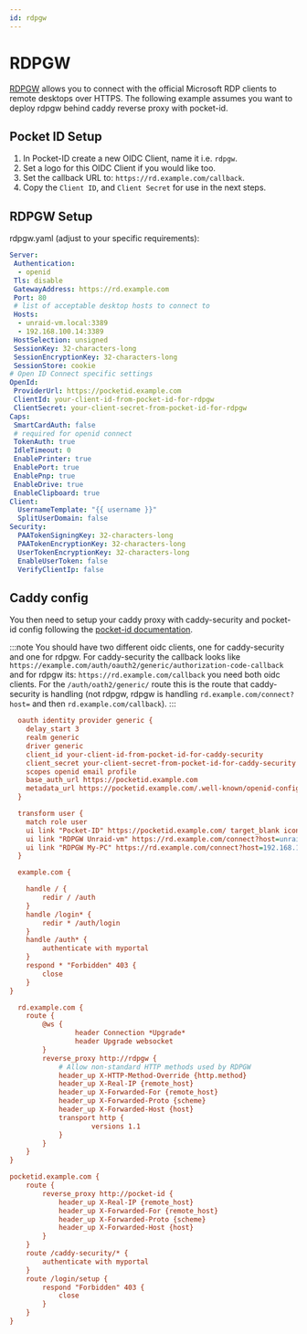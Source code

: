 ```yaml
---
id: rdpgw
---
```


# RDPGW 

[RDPGW](https://github.com/bolkedebruin/rdpgw) allows you to connect with the official Microsoft RDP clients to remote desktops over HTTPS.
The following example assumes you want to deploy rdpgw behind caddy reverse proxy with pocket-id.

## Pocket ID Setup

1. In Pocket-ID create a new OIDC Client, name it i.e. `rdpgw`.
2. Set a logo for this OIDC Client if you would like too.
3. Set the callback URL to: `https://rd.example.com/callback`.
4. Copy the `Client ID`, and `Client Secret` for use in the next steps.

## RDPGW Setup

rdpgw.yaml (adjust to your specific requirements):

```yaml
Server:
 Authentication:
  - openid
 Tls: disable
 GatewayAddress: https://rd.example.com
 Port: 80
 # list of acceptable desktop hosts to connect to
 Hosts:
  - unraid-vm.local:3389
  - 192.168.100.14:3389
 HostSelection: unsigned 
 SessionKey: 32-characters-long
 SessionEncryptionKey: 32-characters-long
 SessionStore: cookie
# Open ID Connect specific settings
OpenId:
 ProviderUrl: https://pocketid.example.com
 ClientId: your-client-id-from-pocket-id-for-rdpgw
 ClientSecret: your-client-secret-from-pocket-id-for-rdpgw
Caps:
 SmartCardAuth: false
 # required for openid connect
 TokenAuth: true
 IdleTimeout: 0
 EnablePrinter: true
 EnablePort: true
 EnablePnp: true
 EnableDrive: true
 EnableClipboard: true
Client:
  UsernameTemplate: "{{ username }}"
  SplitUserDomain: false
Security:
  PAATokenSigningKey: 32-characters-long
  PAATokenEncryptionKey: 32-characters-long
  UserTokenEncryptionKey: 32-characters-long
  EnableUserToken: false
  VerifyClientIp: false
```

## Caddy config

You then need to setup your caddy proxy with caddy-security and pocket-id config following the [pocket-id documentation](https://pocket-id.org/docs/guides/proxy-services#caddy).

:::note You should have two different oidc clients, one for caddy-security and one for rdpgw.  For caddy-security the callback looks like `https://example.com/auth/oauth2/generic/authorization-code-callback` and for rdpgw its: `https://rd.example.com/callback` you need both oidc clients.  For the `/auth/oath2/generic/` route this is the route that caddy-security is handling (not rdpgw, rdpgw is handling `rd.example.com/connect?host=` and then `rd.example.com/callback`). :::

```ini
  oauth identity provider generic {
    delay_start 3
    realm generic
    driver generic
    client_id your-client-id-from-pocket-id-for-caddy-security
    client_secret your-client-secret-from-pocket-id-for-caddy-security
    scopes openid email profile
    base_auth_url https://pocketid.example.com
    metadata_url https://pocketid.example.com/.well-known/openid-configuration
  }

  transform user {
    match role user
    ui link "Pocket-ID" https://pocketid.example.com/ target_blank icon "las la-id-card"
    ui link "RDPGW Unraid-vm" https://rd.example.com/connect?host=unraid-vm.local%3A3389 target_blank icon "las la-desktop"
    ui link "RDPGW My-PC" https://rd.example.com/connect?host=192.168.100.14%3A3389 target_blank icon "las la-desktop"
  }

  example.com {

	handle / {
		redir / /auth
	}
	handle /login* {
		redir * /auth/login
	}
	handle /auth* {
		authenticate with myportal
	}
	respond * "Forbidden" 403 {
		close
	}
}

  rd.example.com {
	route {
		@ws {
				header Connection *Upgrade*
				header Upgrade websocket
		}
		reverse_proxy http://rdpgw {
			# Allow non-standard HTTP methods used by RDPGW
			header_up X-HTTP-Method-Override {http.method}
			header_up X-Real-IP {remote_host}
			header_up X-Forwarded-For {remote_host}
			header_up X-Forwarded-Proto {scheme}
			header_up X-Forwarded-Host {host}
			transport http {
					versions 1.1
			}
		}
	}
}

pocketid.example.com {
	route {
		reverse_proxy http://pocket-id {
			header_up X-Real-IP {remote_host}
			header_up X-Forwarded-For {remote_host}
			header_up X-Forwarded-Proto {scheme}
			header_up X-Forwarded-Host {host}
		}
	}
	route /caddy-security/* {
		authenticate with myportal
	}
	route /login/setup {
		respond "Forbidden" 403 {
			close
		}
	}
}
```
